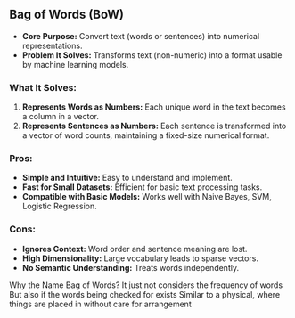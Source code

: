 ## Bag of Words (BoW)

* **Core Purpose:** Convert text (words or sentences) into numerical representations.
* **Problem It Solves:** Transforms text (non-numeric) into a format usable by machine learning models.

### **What It Solves:**

1. **Represents Words as Numbers:** Each unique word in the text becomes a column in a vector.
2. **Represents Sentences as Numbers:** Each sentence is transformed into a vector of word counts, maintaining a fixed-size numerical format.

### **Pros:**

* **Simple and Intuitive:** Easy to understand and implement.
* **Fast for Small Datasets:** Efficient for basic text processing tasks.
* **Compatible with Basic Models:** Works well with Naive Bayes, SVM, Logistic Regression.

### **Cons:**

* **Ignores Context:** Word order and sentence meaning are lost.
* **High Dimensionality:** Large vocabulary leads to sparse vectors.
* **No Semantic Understanding:** Treats words independently.


Why the Name Bag of Words?
It just not considers the frequency of words
But also if the words being checked for exists
Similar to a physical, where things are placed in without care 
    for arrangement